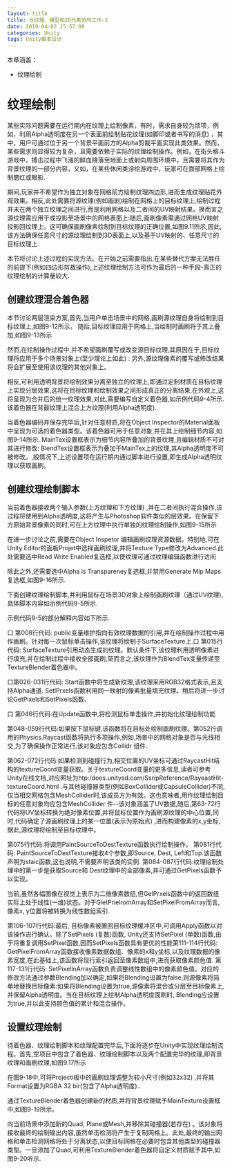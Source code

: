 ```yaml
---
layout: title
title: 与纹理、模型和2D元素协同工作-2
date: 2019-04-02 15:57:08
categories: Unity
tags: Unity脚本设计
---
```

本章涵盖：
* 纹理绘制

<!--more-->

# 纹理绘制

某些实际问题需要在运行期内在纹理上绘制像素，有时，需求自身较为烦项，例如，利用Alpha透明度在另一个表面前绘制贴花纹理(如脚印或者书写的消息) ，其中，用户可通过位于另一个背景平面前方的Alpha剪裁平面实现此类效果。然而，某些需求则显得较为复杂，且需要依赖于实际的纹理绘制操作。例如，在街头格斗游戏中，搏击过程中飞漲的鲜血降落至地面上或射向周围环境中，且需要将其作为背景纹理的一部分内容，又如，在某些休闲类涂绘游戏中，玩家可在面部网格上绘制腮红或眼影.

期间,玩家并不希望作为独立对象在网格前方绘制纹理四边形,进而生成纹理贴花外观效果。相反,此处需要将源纹理(例如画剧)绘制在网格上的目标纹理上,绘制过程并未在两个独立纹理之间进行,而是利用网格以及二者间的UV映射结果。换而言之源纹理需应用于或投影至场景中的网格表面上:随后,画刷像素需通过网格UV映射投影回纹理上。这可确保画刷像素绘制到目标纹理的正确位置,如图9.11所示,因此,该方法确保任意尺寸的源纹理绘制到3D表面上,以及基于UV映射的、任意尺寸的目标纹理上.

本节将讨论上述过程的实现方法。在开始之前需要指出,在某些替代方案无法胜任的前提下(例如四边形剪裁操作),上述纹理绘制方法可作为最后的一种手段-真正的纹理绘制的计算量较大.

## 创建纹理混合着色器

本节讨论两层渲染方案,首先,当用户单击场景中的网格,画刷源纹理自身将绘制到目标纹理上,如图9-12所示。
随后,目标纹理应用于网格上,当绘制时画刷将于其上叠加,如图9-13所示

然而,在绘制操作过程中,并不希望画刷覆写或改变源目标纹理,其原因在于,目标纹理将应用于多个场景对象上(至少理论上如此) : 另外,源纹理像素的覆写或修改结果将会扩展至使用该纹理的其他对象上。

相反,可利用透明背景将绘制效果分离至独立的纹理上,即通过定制材质在目标纹理上实现分层效果,这将在目标纹理和绘制效果之间形成真正的分离结果,在外观上,这将呈现为合并后的统一纹理效果,对此,需要编写自定义着色器,如示例代码9-4所示.该着色器在背最纹理上混合上方纹理(利用Alpha透明度).


当着色器编码并保存完毕后,针对任意材质,将在Object Inspector的Material面板中呈现为可选的着色器类型。该着色器可用于任意对象,并在其上绘制细节内容,如图9-14所示. MainTex设置框表示为细节内容所叠加的背景纹理,且编辑材质不可对其进行修改: BlendTex设置框表示为叠加于MainTex上的纹理,其Alpha透明度不可被修改。,般情况下,上述设置项在运行期内通过脚本进行设置,即生成Alpha透明纹理以获取画刷。

## 创建纹理绘制脚本

当前着色器接收两个输入参数(上方纹理和下方纹理) ,并在二者间执行混合操作,该过程将使用到Alpha透明度,这将产生与Photoshop软件类似的层效果。在保留下方原始背景像素的同时,可在上方纹理中执行单独的纹理绘制操作,如图9-15所示

在进一步讨论之前,需要在Object Inspetor 编辑画刷绞理资源数据。特别地,可在Unity Editor的面板Projet中选择画刷纹理,并将Texture Type修改为Advanced.此处需要选中Read Write Enabled复选框,以使纹理可通过纹理编辑函数进行访间

除此之外,还需要选中Alpha is Transpareney复选框,并禁用Generate Mip Maps复选框,如图9-16所示.


下面创建纹理绘制脚本,并利用鼠标在场景3D对象上绘制画刷纹理（通过UV纹理),具体脚本内容如示例代码9-5所示.

示例代码9-5的部分解释内容如下所示.

口 第008行代码: public变量维护指向有效纹理数据的引用,并在绘制操作过程中用作画刷。针对每一次鼠标单击操作,该纹理将绘制于SurfaceTexture上.口 第015行代码: SurfaceTexture引用动态生成的纹理。默认条件下,该纹理利用透明像素进行填充,并在绘制过程中接收全部画刷,简而言之,该纹理作为BlendTex变量传递至TextureBlender着色器中。

口第026-031行代码: Start函数中将生成新纹理,该纹理采用RGB32格式表示,且支持Alpha通道. SetlPrxels函数利用同一映射的像素批量填充纹理。稍后将进一步讨论GetPixels和SetPixels函数、

口 第046行代码:在Update函数中,将检测鼠标单击操作,并初始化纹理绘制功能

第048-059行代码:如果按下鼠标键,该函数将在目标处绘制画刷纹理。第052行调用的Physics.Raycast函数将执行多项操作,例如,场景中的网格对象是否与光线相交,为了确保操作正常进行,该对象应包含Collidr 组件.

第062-072行代码:如果检测到碰撞行为,相交位置的UV坐标可通过RaycastHit结构的textureCoord变量获取。关于textureCoord变量的更多信息,读者可参考Unity在线文档,对应网址为htp:/does.unitysd.com/SsripReference/RayeastHit-textureCoord.html .与其他碰撞器类型(例如BoxCollider或CapsuleCollider)不同,仅当相交网格包含MeshCollider时,该成员方为有效。这也意味者,用作纹理绘制目标的任意对象均应包含MeshCollider 件--该对象涵盖了UV数据,随后,第63-72行代码将UV坐标转换为绝对像素位置,并将鼠标位置作为画刷源纹理的中心位置,同时,代码确定了源画刷纹理上的某一位置(表示为原始点) ,进而构建像素的x,y坐标,据此,源纹理将绘制至目标纹理中。


第075行代码:将调用PaintSourceToDestTexture函数执行绘制操作。
第081行代码: PaintSourceToDestTexture接收4个参数,即Source, Dest, Left和Top.该函数声明为staic函数,这也说明,不需要声明该类的实例.
第084-087行代码:纹理绘制处理中的第一步是获取Source和 Dest纹理中的全部像素,并可通过GetPixels函数予以实现。

当前,虽然各幅图像在视觉上表示为二维像素数组,但GelPrxels函数中的返回数组实际上处于线性(一维)状态。对于GietPrielromArray和SetPixelFromArray而言,像素x, y位置将被转换为线性数组索引.

第106-107行代码:最后, 目标像素被置回目标纹理缓冲区中,可调用Apply函数以对该操作进行确认。除了SetPixels (复数)函数, Unity还支持SetPixel (单数)函数,由于将重复调用SetPixel函数,因而SetPixels函数具有更优的性能第111-114行代码: GetPixelFromArray函数接收像素数据数组、像素的x和y坐标,以及纹理数据的像素宽度,在此基础上,该函数将现行索引返回至像素数组中,进而获取像素颜色值.
第117-131行代码: SetPixellnArray函数负责调整线性数组中的像素颜色值。对应的修改方法通过参数Blending加以确定,如果将Blending设置为false,则源像素将简单地替换目标像素:如果将Blending设置为true,源像素将混合或分层至目标像素上,并保留Alpha透明度。当在目标纹理上绘制Alpha透明度面刷时, Blending应设置为true,并以此支持颜色值的累计和混合操作。

## 设置纹理绘制

待着色器、纹理绘制脚本和纹理配置完毕后,下面将逐步在Unity中实现纹理绘制流程。首先,空项目中包含了着色器、纹理绘制脚本以及两个配置完毕的纹理,即背景纹理和画刷纹理,如图9.17所示

在图9-18中,可将Projecti板中的画刷纹理调整为较小尺寸(例如32x32) ,并将其Format设置为RGBA 32 bir(包含了Alpha透明度)..

通过TextureBlender着色器创建新的材质,并将背景纹理赋予MainTexture设置框中,如图9-19所示。

向当前场景中添加新的Quad, Plane或Mesh,并移除其碰撞器(若存在) 。该对象将接收最终的绘制输出内容,虽然单击检测将产生于复制网格上。此处,最终的输出网格和单击检测网格将处于分离状态,以使目标网格在必要时包含其他类型的碰撞器类型。一旦添加了Quad,可利用TextureBlender着色器将自定义材质赋予其中,如图9-20听示.